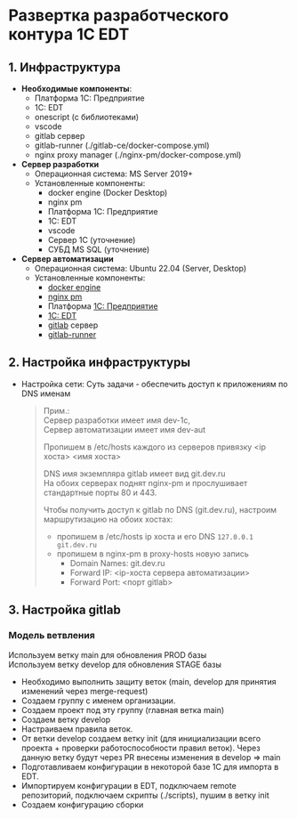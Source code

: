 # Развертка разработческого контура 1С EDT
## 1. Инфраструктура
   - <b>Необходимые компоненты</b>:
      - Платформа 1С: Предприятие
      - 1C: EDT
      - onescript (с библиотеками)
      - vscode
      - gitlab сервер
      - gitlab-runner (./gitlab-ce/docker-compose.yml)
      - nginx proxy manager (./nginx-pm/docker-compose.yml)
   - <b>Сервер разработки</b>
     - Операционная система: MS Server 2019+
     - Установленные компоненты:
         - docker engine (Docker Desktop)
         - nginx pm
         - Платформа 1С: Предприятие
         - 1C: EDT
         - vscode
         - Сервер 1С (уточнение)
         - СУБД MS SQL (уточнение)
   - <b>Сервер автоматизации</b>
     - Операционная система: Ubuntu 22.04 (Server, Desktop)
     - Установленные компоненты:
         - [docker engine](https://docs.docker.com/engine/install/)
         - [nginx pm](https://nginxproxymanager.com/setup/)
         - Платформа [1С: Предприятие](https://releases.1c.ru/project/Platform83)
         - [1C: EDT](https://releases.1c.ru/project/DevelopmentTools10)
         - [gitlab](https://docs.gitlab.com/install/package/) сервер
         - [gitlab-runner](https://docs.gitlab.com/runner/install/linux-repository/)

## 2. Настройка инфраструктуры
   - Настройка сети:
     Суть задачи - обеспечить доступ к приложениям по DNS именам
     > Прим.: \
     > Сервер разработки имеет имя dev-1c, \
     > Сервер автоматизации имеет имя dev-aut
     >
     > Пропишем в /etc/hosts каждого из серверов привязку <ip хоста> <имя хоста>
     > 
     > DNS имя экземпляра gitlab имеет вид git.dev.ru \
     > На обоих серверах поднят nginx-pm и прослушивает стандартные порты 80 и 443.
     >
     > Чтобы получить доступ к gitlab по DNS (git.dev.ru), настроим маршрутизацию на обоих хостах:
     > - пропишем в /etc/hosts ip хоста и его DNS ```127.0.0.1 git.dev.ru```
     > - пропишем в nginx-pm в proxy-hosts новую запись
     >   - Domain Names: git.dev.ru
     >   - Forward IP: <ip-хоста сервера автоматизации>
     >   - Forward Port: <порт gitlab>
     >
## 3. Настройка gitlab
   ### Модель ветвления
   Используем ветку main для обновления PROD базы \
   Используем ветку develop для обновления STAGE базы
   - Необходимо выполнить защиту веток (main, develop для принятия изменений через merge-request)
   - Создаем группу с именем организации.
   - Создаем проект под эту группу (главная ветка main)
   - Создаем ветку develop
   - Настраиваем правила веток.
   - От ветки develop создаем ветку init (для инициализации всего проекта + проверки работоспособности правил веток). Через данную ветку будут через PR внесены изменения в develop => main
   - Подготавливаем конфигурации в некоторой базе 1С для импорта в EDT.
   - Импортируем конфигурации в EDT, подключаем remote репозиторий, подключаем скрипты (./scripts), пушим в ветку init
   - Создаем конфигурацию сборки 


